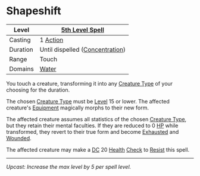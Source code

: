 # Shapeshift

| Level    | [5th Level Spell](5th%20Level%20Spells.md)                               |
| -------- | ------------------------------------------------------------------------- |
| Casting  | 1 [Action](../../../../Game%20Procedures/Core%20Procedures/Action.md)                       |
| Duration | Until dispelled ([Concentration](../../Concentration.md)) |
| Range    | Touch                                                                     |
| Domains  | [Water](../../Spell%20Domains/Water.md)                                |

You touch a creature, transforming it into any [Creature Type](../../../../Resources%20for%20GMs/Creature%20Types/{Creature%20Types}.md) of your choosing for the duration.

The chosen [Creature Type](../../../../Resources%20for%20GMs/Creature%20Types/{Creature%20Types}.md) must be [Level](../../../../Player%20Characters/Progression/Level.md) 15 or lower. The affected creature's [Equipment](../../../../Player%20Characters/Inventory/Equipment.md) magically morphs to their new form.

The affected creature assumes all statistics of the chosen [Creature Type](../../../../Resources%20for%20GMs/Creature%20Types/{Creature%20Types}.md), but they retain their mental faculties. If they are reduced to 0 [HP](../../../../Player%20Characters/Derived%20Statistics/Hit%20Points.md) while transformed, they revert to their true form and become [Exhausted](../../../../Game%20Procedures/Conditions/Exhausted.md) and [Wounded](../../../../Game%20Procedures/Conditions/Wounded.md).

The affected creature may make a [DC](../../../../Game%20Procedures/Core%20Procedures/DC.md) 20 [Health](../../../../Player%20Characters/Attributes/Health.md) [Check](../../../../Game%20Procedures/Core%20Procedures/Check.md) to [Resist](../../Resist.md) this spell.

---
*Upcast: Increase the max level by 5 per spell level.*

